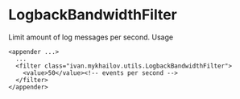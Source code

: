 LogbackBandwidthFilter
======

Limit amount of log messages per second. Usage 
```
<appender ...>
  ...
  <filter class="ivan.mykhailov.utils.LogbackBandwidthFilter">
    <value>50</value><!-- events per second -->
  </filter>
</appender>
```

